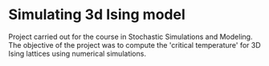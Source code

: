 # Simulating 3d Ising model
Project carried out for the course in Stochastic Simulations and Modeling.
The objective of the project was to compute the 'critical temperature' for 3D Ising lattices using numerical simulations.
